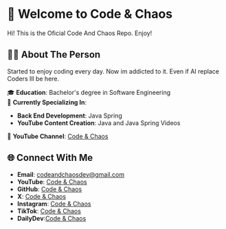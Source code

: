 # 👋 Welcome to **Code & Chaos**
  Hi! This is the Oficial Code And Chaos Repo. Enjoy!

## 🧑‍💻 About The Person  
  Started to enjoy coding every day. Now im addicted to it. Even if AI replace Coders Ill be here.
  
🎓 **Education**: Bachelor's degree in Software Engineering  
🌱 **Currently Specializing In**:  
- **Back End Development**: Java Spring
- **YouTube Content Creation**: Java and Java Spring Videos

🎥 **YouTube Channel**: [Code & Chaos](https://www.youtube.com/@CodeYyChaos)  



## 🌐 Connect With Me  
- **Email**: codeandchaosdev@gmail.com 
- **YouTube**: [Code & Chaos](https://www.youtube.com/@CodeYyChaos)  
- **GitHub**: [Code & Chaos](https://github.com/CodeAndChaosDev/CodeAndChaosDe)  
- **X**: [Code & Chaos](https://x.com/CodeAndChaosDev)
- **Instagram**: [Code & Chaos](https://www.instagram.com/codeandchaosdev/?hl=en)
- **TikTok**: [Code & Chaos](tiktok.com/@codeandchaos)
- **DailyDev**:[Code & Chaos]()
